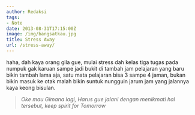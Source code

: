 ```yaml
---
author: Redaksi
tags:
- Note
date: 2013-08-31T17:15:00Z
image: /img/bangsatkau.jpg
title: Stress Away
url: /stress-away/
---
```


haha, dah kaya orang gila gue, mulai stress dah kelas tiga tugas pada numpuk gak karuan sampe jadi bukit di tambah jam pelajaran yang baru bikin tambah lama aja, satu mata pelajaran bisa 3 sampe 4 jaman, bukan bikin masuk ke otak malah bikin suntuk nungguin jarum jam yang jalannya kaya keong bisulan.

  > *Oke mau Gimana lagi, Harus gue jalani dengan menikmati hal tersebut, keep spirit for Tomorrow*
